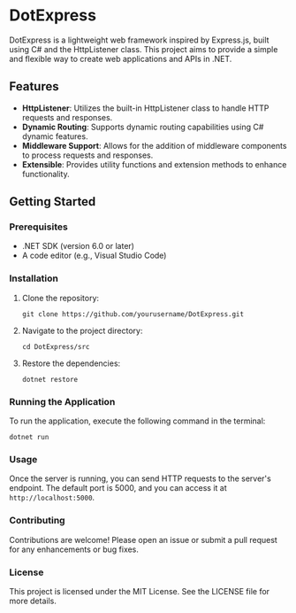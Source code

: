 # DotExpress

DotExpress is a lightweight web framework inspired by Express.js, built using C# and the HttpListener class. This project aims to provide a simple and flexible way to create web applications and APIs in .NET.

## Features

- **HttpListener**: Utilizes the built-in HttpListener class to handle HTTP requests and responses.
- **Dynamic Routing**: Supports dynamic routing capabilities using C# dynamic features.
- **Middleware Support**: Allows for the addition of middleware components to process requests and responses.
- **Extensible**: Provides utility functions and extension methods to enhance functionality.

## Getting Started

### Prerequisites

- .NET SDK (version 6.0 or later)
- A code editor (e.g., Visual Studio Code)

### Installation

1. Clone the repository:
   ```
   git clone https://github.com/yourusername/DotExpress.git
   ```
2. Navigate to the project directory:
   ```
   cd DotExpress/src
   ```
3. Restore the dependencies:
   ```
   dotnet restore
   ```

### Running the Application

To run the application, execute the following command in the terminal:
```
dotnet run
```

### Usage

Once the server is running, you can send HTTP requests to the server's endpoint. The default port is 5000, and you can access it at `http://localhost:5000`.

### Contributing

Contributions are welcome! Please open an issue or submit a pull request for any enhancements or bug fixes.

### License

This project is licensed under the MIT License. See the LICENSE file for more details.